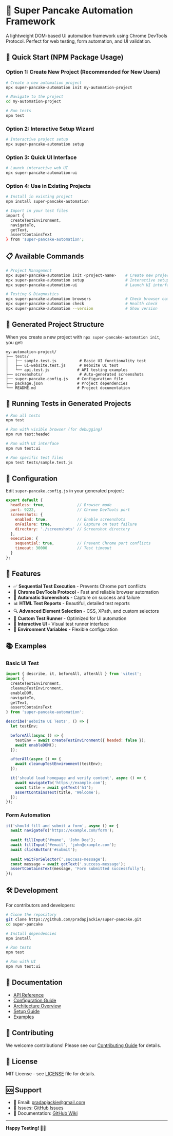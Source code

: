 # 🥞 Super Pancake Automation Framework

A lightweight DOM-based UI automation framework using Chrome DevTools Protocol. Perfect for web testing, form automation, and UI validation.

## 🚀 Quick Start (NPM Package Usage)

### Option 1: Create New Project (Recommended for New Users)

```bash
# Create a new automation project
npx super-pancake-automation init my-automation-project

# Navigate to the project
cd my-automation-project

# Run tests
npm test
```

### Option 2: Interactive Setup Wizard

```bash
# Interactive project setup
npx super-pancake-automation setup
```

### Option 3: Quick UI Interface

```bash
# Launch interactive web UI
npx super-pancake-automation-ui
```

### Option 4: Use in Existing Projects

```bash
# Install in existing project
npm install super-pancake-automation

# Import in your test files
import { 
  createTestEnvironment, 
  navigateTo, 
  getText,
  assertContainsText 
} from 'super-pancake-automation';
```

## 📋 Available Commands

```bash
# Project Management
npx super-pancake-automation init <project-name>    # Create new project
npx super-pancake-automation setup                  # Interactive setup
npx super-pancake-automation-ui                     # Launch UI interface

# Testing & Diagnostics
npx super-pancake-automation browsers               # Check browser compatibility
npx super-pancake-automation check                  # Health check
npx super-pancake-automation --version              # Show version
```

## 🎯 Generated Project Structure

When you create a new project with `npx super-pancake-automation init`, you get:

```
my-automation-project/
├── tests/
│   ├── sample.test.js          # Basic UI functionality test
│   ├── ui-website.test.js      # Website UI test
│   └── api.test.js            # API testing examples
├── screenshots/                # Auto-generated screenshots
├── super-pancake.config.js    # Configuration file
├── package.json               # Project dependencies
└── README.md                  # Project documentation
```

## 🧪 Running Tests in Generated Projects

```bash
# Run all tests
npm test

# Run with visible browser (for debugging)
npm run test:headed

# Run with UI interface
npm run test:ui

# Run specific test files
npm test tests/sample.test.js
```

## 🔧 Configuration

Edit `super-pancake.config.js` in your generated project:

```javascript
export default {
  headless: true,              // Browser mode
  port: 9222,                  // Chrome DevTools port
  screenshots: {
    enabled: true,             // Enable screenshots
    onFailure: true,           // Capture on test failure
    directory: './screenshots' // Screenshot directory
  },
  execution: {
    sequential: true,          // Prevent Chrome port conflicts
    timeout: 30000             // Test timeout
  }
};
```

## 📸 Features

- ✅ **Sequential Test Execution** - Prevents Chrome port conflicts
- 🎯 **Chrome DevTools Protocol** - Fast and reliable browser automation
- 📸 **Automatic Screenshots** - Capture on success and failure
- 📊 **HTML Test Reports** - Beautiful, detailed test reports
- 🔍 **Advanced Element Selection** - CSS, XPath, and custom selectors
- 🚀 **Custom Test Runner** - Optimized for UI automation
- 🎨 **Interactive UI** - Visual test runner interface
- 🔧 **Environment Variables** - Flexible configuration

## 📚 Examples

### Basic UI Test
```javascript
import { describe, it, beforeAll, afterAll } from 'vitest';
import {
  createTestEnvironment,
  cleanupTestEnvironment,
  enableDOM,
  navigateTo,
  getText,
  assertContainsText
} from 'super-pancake-automation';

describe('Website UI Tests', () => {
  let testEnv;

  beforeAll(async () => {
    testEnv = await createTestEnvironment({ headed: false });
    await enableDOM();
  });

  afterAll(async () => {
    await cleanupTestEnvironment(testEnv);
  });

  it('should load homepage and verify content', async () => {
    await navigateTo('https://example.com');
    const title = await getText('h1');
    assertContainsText(title, 'Welcome');
  });
});
```

### Form Automation
```javascript
it('should fill and submit a form', async () => {
  await navigateTo('https://example.com/form');
  
  await fillInput('#name', 'John Doe');
  await fillInput('#email', 'john@example.com');
  await clickButton('#submit');
  
  await waitForSelector('.success-message');
  const message = await getText('.success-message');
  assertContainsText(message, 'Form submitted successfully');
});
```

## 🛠️ Development

For contributors and developers:

```bash
# Clone the repository
git clone https://github.com/pradapjackie/super-pancake.git
cd super-pancake

# Install dependencies
npm install

# Run tests
npm test

# Run with UI
npm run test:ui
```

## 📖 Documentation

- [API Reference](./docs/API-REFERENCE.md)
- [Configuration Guide](./docs/CONFIGURATION.md)
- [Architecture Overview](./docs/ARCHITECTURE.md)
- [Setup Guide](./docs/SETUP_GUIDE.md)
- [Examples](./docs/examples/)

## 🤝 Contributing

We welcome contributions! Please see our [Contributing Guide](./docs/CONTRIBUTIONS.md) for details.

## 📄 License

MIT License - see [LICENSE](LICENSE) file for details.

## 🆘 Support

- 📧 Email: pradapjackie@gmail.com
- 🐛 Issues: [GitHub Issues](https://github.com/pradapjackie/super-pancake/issues)
- 📖 Documentation: [GitHub Wiki](https://github.com/pradapjackie/super-pancake/wiki)

---

**Happy Testing! 🥞✨**
